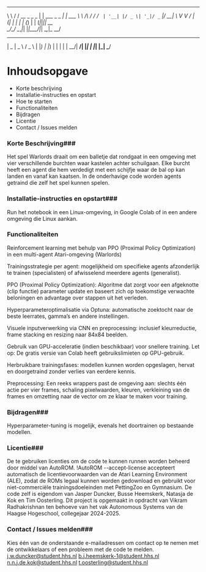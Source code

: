 __        __           _               _  
\ \      / / __ _ _ _ | | ___  _ _   _| | ___
 \ \ /\ / / / _` | '__| |/ _ \| '_|/ _` |/ __|
  \ V  V / | (_| | |  | | (_) | | (_|_|_|| __\
   \_/\_/   \__,_|_|  |_|\___/|_|  \__,_|_ __/

   ____  ____   ___  
  |  _ \|  _ \ / _ \ 
  | |_) | |_) | | | |
  |  __/|  __/| |_| |
  |_|   |_|    \___/ 





# Inhoudsopgave
- Korte beschrijving
- Installatie-instructies en opstart
- Hoe te starten
- Functionaliteiten 
- Bijdragen
- Licentie
- Contact / Issues melden


### Korte Beschrijving###
Het spel Warlords draait om een balletje dat rondgaat in een omgeving met vier verschillende burchten waar 
kastelen achter schuilgaan. Elke burcht heeft een agent die hem verdedigt met een schijfje waar de bal 
op kan landen en vanaf kan kaatsen.
In de onderhavige code worden agents getraind die zelf het spel kunnen spelen.


### Installatie-instructies en opstart###
Run het notebook in een Linux-omgeving, in Google Colab of in een andere omgeving die Linux aankan. 


### Functionaliteiten ###
Reinforcement learning met behulp van PPO (Proximal Policy Optimization) in een multi-agent Atari-omgeving (Warlords)

Trainingsstrategie per agent: mogelijkheid om specifieke agents afzonderlijk te trainen (specialisten) of afwisselend meerdere agents (generalist).

PPO (Proximal Policy Optimization): Algoritme dat zorgt voor een afgeknotte (clip functie) parameter update en baseert zich op toekomstige verwachte beloningen en advantage over stappen uit het verleden. 

Hyperparameteroptimalisatie via Optuna: automatische zoektocht naar de beste leerrates, gamma’s en andere instellingen.

Visuele inputverwerking via CNN en preprocessing: inclusief kleurreductie, frame stacking en resizing naar 84x84 beelden.

Gebruik van GPU-acceleratie (indien beschikbaar) voor snellere training. Let op: De gratis versie van Colab heeft gebruikslimieten op GPU-gebruik. 

Herbruikbare trainingsfases: modellen kunnen worden opgeslagen, hervat en doorgetraind zonder verlies van eerdere kennis.

Preprocessing: Een reeks wrappers past de omgeving aan: slechts één actie per vier frames, schaling pixelwaarden, kleuren, verkleining van de frames en omzetting naar de vector om ze klaar te maken voor training.


### Bijdragen###
Hyperparameter-tuning is mogelijk, evenals het doortrainen op bestaande modellen.

### Licentie###
De te gebruiken licenties om de code te kunnen runnen worden beheerd door middel van AutoROM. !AutoROM --accept-license accepteert automatisch de licentievoorwaarden van de Atari Learning Environment (ALE), zodat de ROMs legaal kunnen worden gedownload en gebruikt voor niet-commerciële trainingsdoeleinden met PettingZoo en Gymnasium.
De code zelf is eigendom van Jasper Duncker, Busse Heemskerk, Natasja de Kok en Tim Oosterling.
Dit project is opgemaakt in opdracht van Vikram Radhakrishnan ten behoeve van het vak Autonomous Systems van de Haagse Hogeschool, collegejaar 2024-2025.



### Contact / Issues melden###
Kies één van de onderstaande e-mailadressen om contact op te nemen met de ontwikkelaars of een probleem met de code te melden.
j.w.duncker@student.hhs.nl
b.j.heemskerk-1@student.hhs.nl
n.n.j.de.kok@student.hhs.nl
t.oosterling@student.hhs.nl


